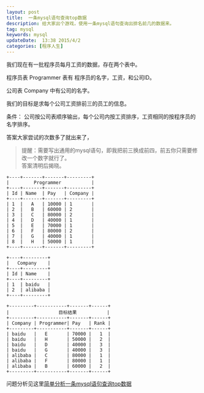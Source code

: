 ```yaml
---  
layout: post  
title:  一条mysql语句查询top数据
description: 给大家出个游戏，使用一条mysql语句查询出排名前几的数据来。
tag: mysql
keywords: mysql
updateDate:  13:38 2015/4/2
categories: [程序人生]
---  
```




我们现在有一批程序员每月工资的数据，存在两个表中。

程序员表 Programmer 表有 程序员的名字，工资，和公司ID。

公司表 Company 中有公司的名字。

我们的目标是求每个公司工资排前三的员工的信息。

条件： 公司按公司表顺序输出，每个公司内按工资排序，工资相同的按程序员的名字排序。

答案大家尝试的次数多了就出来了，   


>  
>  提醒：需要写出通用的mysql语句，即我把前三换成前四，前五你只需要修改一个数字就行了。  
>  答案清明后揭晓。  
>    





```
+----+-------+-------+---------+                    
|         Programmer           |                    
+----+-------+-------+---------+                    
| Id | Name  | Pay   | Company |                    
+----+-------+-------+---------+                    
| 1  |   A   | 10000 | 1       |                    
| 2  |   B   | 60000 | 2       |                    
| 3  |   C   | 80000 | 2       |                    
| 4  |   D   | 40000 | 1       | 
| 5  |   E   | 70000 | 1       |                       
| 6  |   F   | 80000 | 2       |                       
| 7  |   G   | 40000 | 1       |                       
| 8  |   H   | 50000 | 1       |                       
+----+-------+-------+---------+ 

+----+---------+ 
|   Company    |   
+----+---------+ 
| Id | Name    | 
+----+---------+ 
| 1  | baidu   | 
| 2  | alibaba | 
+----+---------+ 
                 
+---------+-----------+-------+------+                  
|                  目标结果           |                       
+---------+-----------+-------+------+                   
| Company | Programmer| Pay   | Rank |                  
+---------+-----------+-------+------+                                         
| baidu   |   E       | 70000 |   1  | 
| baidu   |   H       | 50000 |   2  | 
| baidu   |   D       | 40000 |   3  | 
| baidu   |   G       | 40000 |   3  |
| alibaba |   C       | 80000 |   1  |
| alibaba |   F       | 80000 |   1  | 
| alibaba |   B       | 60000 |   2  | 
+---------+-----------+-------+------+ 
```

问题分析见这里[简单分析一条mysql语句查询top数据][sql-top-three-solver]


[sql-top-three-solver]: https://github.tiankonguse.com/blog/2015/04/13/sql-top-three-solver.html
